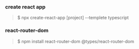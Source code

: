 ### create react app
> $ npx create-react-app [project] --templete typescript

### react-router-dom
> $ npm install react-router-dom @types/react-router-dom
